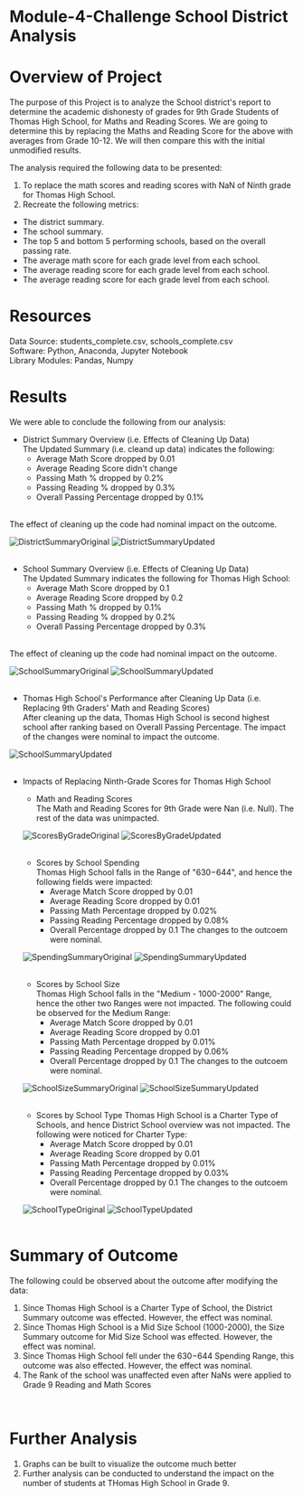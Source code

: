 # Module-4-Challenge School District Analysis
# Overview of Project #
The purpose of this Project is to analyze the School district's report to determine the academic dishonesty of grades for 9th Grade Students of Thomas High School, for Maths and Reading Scores. We are going to determine this by replacing the Maths and Reading Score for the above with averages from Grade 10-12. We will then compare this with the initial unmodified results. 

The analysis required the following data to be presented:
1. To replace the math scores and reading scores with NaN of Ninth grade for Thomas High School.
2. Recreate the following metrics:
  - The district summary.
  - The school summary.
  - The top 5 and bottom 5 performing schools, based on the overall passing rate.
  - The average math score for each grade level from each school.
  - The average reading score for each grade level from each school.
  - The average reading score for each grade level from each school.

# Resources #
Data Source: students_complete.csv, schools_complete.csv  <br>
Software: Python, Anaconda, Jupyter Notebook <br>
Library Modules: Pandas, Numpy

# Results #
We were able to conclude the following from our analysis:
- District Summary Overview (i.e. Effects of Cleaning Up Data) <br>
The Updated Summary (i.e. cleand up data) indicates the following:
  - Average Math Score dropped by 0.01
  - Average Reading Score didn't change
  - Passing Math % dropped by 0.2%
  - Passing Reading % dropped by 0.3%
  - Overall Passing Percentage dropped by 0.1%
<br>
The effect of cleaning up the code had nominal impact on the outcome. 

![DistrictSummaryOriginal](/Screenshots/DistrictSummaryOriginal.png)
![DistrictSummaryUpdated](/Screenshots/DistrictSummaryUpdated.png)
<br><br>

- School Summary Overview (i.e. Effects of Cleaning Up Data) <br>
The Updated Summary indicates the following for Thomas High School:
  - Average Math Score dropped by 0.1
  - Average Reading Score dropped by 0.2
  - Passing Math % dropped by 0.1%
  - Passing Reading % dropped by 0.2%
  - Overall Passing Percentage dropped by 0.3%
<br>
The effect of cleaning up the code had nominal impact on the outcome. 

![SchoolSummaryOriginal](/Screenshots/SchoolSummaryOriginal.png)
![SchoolSummaryUpdated](/Screenshots/SchoolSummaryUpdated.png)
<br><br>

- Thomas High School's Performance after Cleaning Up Data (i.e. Replacing 9th Graders' Math and Reading Scores) <br>
After cleaning up the data, Thomas High School is second highest school after ranking based on Overall Passing Percentage. The impact of the changes were nominal to impact the outcome.

![SchoolSummaryUpdated](/Screenshots/SchoolSummaryUpdated.png)
<br><br>

- Impacts of Replacing Ninth-Grade Scores for Thomas High School <br>
  - Math and Reading Scores <br>
  The Math and Reading Scores for 9th Grade were Nan (i.e. Null). The rest of the data was unimpacted. 
  
  ![ScoresByGradeOriginal](/Screenshots/ScoresByGradeOriginal.png)
  ![ScoresByGradeUpdated](/Screenshots/ScoresByGradeUpdated.png)
  <br><br>
  
  - Scores by School Spending <br>
  Thomas High School falls in the Range of "$630-$644", and hence the following fields were impacted:
    - Average Match Score dropped by 0.01
    - Average Reading Score dropped by 0.01
    - Passing Math Percentage dropped by 0.02%
    - Passing Reading Percentage dropped by 0.08%
    - Overall Percentage dropped by 0.1
    The changes to the outcoem were nominal. 
  
  ![SpendingSummaryOriginal](/Screenshots/SpendingSummaryOriginal.png)
  ![SpendingSummaryUpdated](/Screenshots/SpendingSummaryUpdated.png)
  <br><br>
  
  - Scores by School Size <br>
  Thomas High School falls in the "Medium - 1000-2000" Range, hence the other two Ranges were not impacted. The following could be observed for the Medium Range:
    - Average Match Score dropped by 0.01
    - Average Reading Score dropped by 0.01
    - Passing Math Percentage dropped by 0.01%
    - Passing Reading Percentage dropped by 0.06%
    - Overall Percentage dropped by 0.1
    The changes to the outcoem were nominal.   

  ![SchoolSizeSummaryOriginal](/Screenshots/SchoolSizeSummaryOriginal.png)
  ![SchoolSizeSummaryUpdated](/Screenshots/SchoolSizeSummaryUpdated.png)
  <br><br>

  - Scores by School Type
  Thomas High School is a Charter Type of Schools, and hence District School overview was not impacted. The following were noticed for Charter Type:
    - Average Match Score dropped by 0.01
    - Average Reading Score dropped by 0.01
    - Passing Math Percentage dropped by 0.01%
    - Passing Reading Percentage dropped by 0.03%
    - Overall Percentage dropped by 0.1
    The changes to the outcoem were nominal. 
  
  ![SchoolTypeOriginal](/Screenshots/SchoolTypeOriginal.png)
  ![SchoolTypeUpdated](/Screenshots/SchoolTypeUpdated.png)
  <br><br>

# Summary of Outcome #
The following could be observed about the outcome after modifying the data:
1. Since Thomas High School is a Charter Type of School, the District Summary outcome was effected. However, the effect was nominal. 
2. Since Thomas High School is a Mid Size School (1000-2000), the Size Summary outcome for Mid Size School was effected. However, the effect was nominal. 
3. Since Thomas High School fell under the $630-$644 Spending Range, this outcome was also effected. However, the effect was nominal. 
4. The Rank of the school was unaffected even after NaNs were applied to Grade 9 Reading and Math Scores
<br>

# Further Analysis #
1. Graphs can be built to visualize the outcome much better
2. Further analysis can be conducted to understand the impact on the number of students at THomas High School in Grade 9. 
